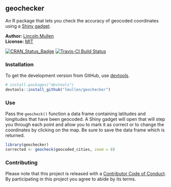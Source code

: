 
<!-- README.md is generated from README.Rmd. Please edit that file -->
geochecker
----------

An R package that lets you check the accuracy of geocoded coordinates using a [Shiny gadget](http://shiny.rstudio.com/articles/gadgets.html).

**Author:** [Lincoln Mullen](http://lincolnmullen.com)<br> **License:** [MIT](http://opensource.org/licenses/MIT)

[![CRAN\_Status\_Badge](http://www.r-pkg.org/badges/version/geochecker)](http://cran.r-project.org/package=geochecker) [![Travis-CI Build Status](https://travis-ci.org/lmullen/geochecker.svg?branch=master)](https://travis-ci.org/lmullen/geochecker)

### Installation

To get the development version from GitHub, use [devtools](https://github.com/hadley/devtools).

``` r
# install.packages("devtools")
devtools::install_github("lmullen/geochecker")
```

### Use

Pass the `geocheck()` function a data frame containing latitudes and longitudes that have been geocoded. A Shiny gadget will open that will step you through each point and allow you to mark it as correct or to change the coordinates by clicking on the map. Be sure to save the data frame which is returned.

``` r
library(geochecker)
corrected <- geocheck(geocoded_cities, zoom = 8)
```

### Contributing

Please note that this project is released with a [Contributor Code of Conduct](CONDUCT.md). By participating in this project you agree to abide by its terms.
